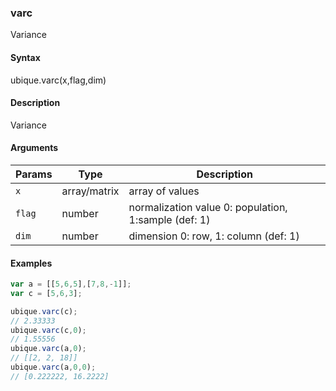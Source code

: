### varc

Variance


#### Syntax

ubique.varc(x,flag,dim)


#### Description

Variance  



#### Arguments

|Params|Type|Description
|---------|----|-----------
|`x` | array/matrix | array of values
|`flag` | number | normalization value 0: population, 1:sample (def: 1)
|`dim` | number | dimension 0: row, 1: column (def: 1)


#### Examples

```js
var a = [[5,6,5],[7,8,-1]];
var c = [5,6,3];

ubique.varc(c);
// 2.33333
ubique.varc(c,0);
// 1.55556
ubique.varc(a,0);
// [[2, 2, 18]]
ubique.varc(a,0,0);
// [0.222222, 16.2222]
```

